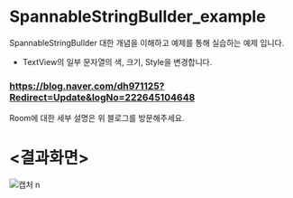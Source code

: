 # SpannableStringBullder_example

SpannableStringBullder 대한 개념을 이해하고
예제를 통해 실습하는 예제 입니다.

- TextView의 일부 문자열의 색, 크기, Style을 변경합니다.

### https://blog.naver.com/dh971125?Redirect=Update&logNo=222645104648

Room에 대한 세부 설명은 위 블로그를 방문해주세요.


# <결과화면>
![캡처](https://user-images.githubusercontent.com/74042160/165027469-8ec59768-1a2a-4c6d-bbc5-115c23896196.PNG)
n
